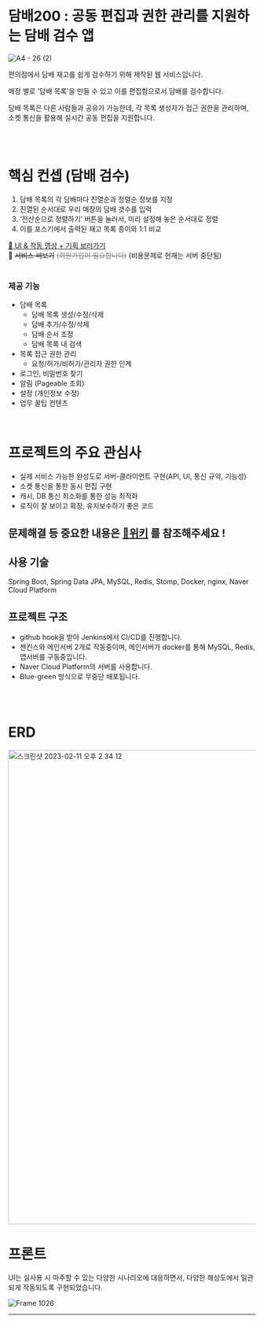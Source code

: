 # 담배200 : 공동 편집과 권한 관리를 지원하는 담배 검수 앱

![A4 - 26 (2)](https://user-images.githubusercontent.com/66104031/218244917-db45b460-fd2a-4c0c-93c9-8150a3d9eff2.jpg)

편의점에서 담배 재고를 쉽게 검수하기 위해 제작된 웹 서비스입니다. 

매장 별로 '담배 목록'을 만들 수 있고 이를 편집함으로서 담배를 검수합니다.

담배 목록은 다른 사람들과 공유가 가능한데, 각 목록 생성자가 접근 권한을 관리하며, 소켓 통신을 활용해 실시간 공동 편집을 지원합니다.

<br />
<br />

# 핵심 컨셉 (담배 검수)
1. 담배 목록의 각 담배마다 진열순과 정렬순 정보를 지정
2. 진열된 순서대로 우리 매장의 담배 갯수를 입력
3. ‘전산순으로 정렬하기’ 버튼을 눌러서, 미리 설정해 놓은 순서대로 정렬
4. 이를 포스기에서 출력된 재고 목록 종이와 1:1 비교


[🔗 UI & 작동 영상 + 기획 보러가기](https://www.figma.com/proto/desD77sVBmkrGoZHDKkU5y/%EB%8B%B4%EB%B0%B0%EA%B2%80%EC%88%98%EC%95%B1-%ED%94%84%EB%A1%9C%EC%84%B8%EC%8A%A4?node-id=781-55129&starting-point-node-id=856%3A43897&scaling=scale-down-width)
<br/>
🔗 ~~서비스 써보기~~ <span style="color:#808080"> ~~(회원가입이 필요합니다)~~ </span> (비용문제로 현재는 서버 중단됨)
<br />
<br />


### 제공 기능
- 담배 목록
  - 담배 목록 생성/수정/삭제
  - 담배 추가/수정/삭제
  - 담배 순서 조정
  - 담배 목록 내 검색
- 목록 접근 권한 관리
  - 요청/허가/비허가/관리자 권한 인계
- 로그인, 비밀번호 찾기
- 알림 (Pageable 조회)
- 설정 (개인정보 수정)
- 업무 꿀팁 컨텐츠

<br />

# 프로젝트의 주요 관심사
- 실제 서비스 가능한 완성도로 서버-클라이언트 구현(API, UI, 통신 규약, 기능성)
- 소켓 통신을 통한 동시 편집 구현
- 캐시, DB 통신 최소화를 통한 성능 최적화
- 로직이 잘 보이고 확장, 유지보수하기 좋은 코드

## 문제해결 등 중요한 내용은 [📓위키](https://github.com/leehyeonmin34/dambae200/wiki) 를 참조해주세요 !

## 사용 기술
Spring Boot, Spring Data JPA, MySQL, Redis, Stomp, Docker, nginx, Naver Cloud Platform

## 프로젝트 구조
- github hook을 받아 Jenkins에서 CI/CD를 진행합니다.
- 젠킨스와 메인서버 2개로 작동중이며, 메인서버가 docker를 통해 MySQL, Redis, 앱서버를 구동중입니다.
- Naver Cloud Platform의 서버를 사용합니다.
- Blue-green 방식으로 무중단 배포됩니다.


<br />


<br />

# ERD
<img width="964" alt="스크린샷 2023-02-11 오후 2 34 12" src="https://user-images.githubusercontent.com/66104031/218242222-d24978f9-f91e-4909-98b5-8f1ca3278fa3.png">

<br />

# 프론트
UI는 실사용 시 마주할 수 있는 다양한 시나리오에 대응하면서, 다양한 해상도에서 일관되게 작동되도록 구현되었습니다.

![Frame 1026](https://user-images.githubusercontent.com/66104031/218942694-ddceeaa8-b448-490a-9836-752ad894f271.jpg)


---
